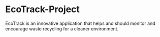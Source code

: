 # EcoTrack-Project
EcoTrack is an innovative application that helps and should monitor and encourage waste recycling for a cleaner environment.
